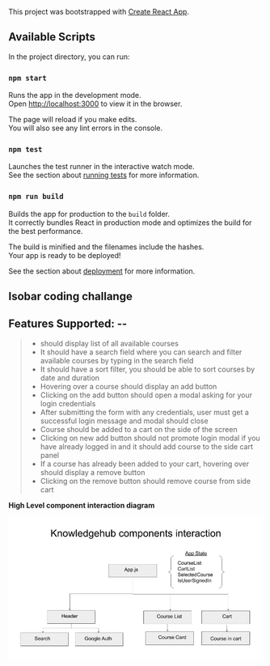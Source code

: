 This project was bootstrapped with [Create React App](https://github.com/facebook/create-react-app).

## Available Scripts

In the project directory, you can run:

### `npm start`

Runs the app in the development mode.<br />
Open [http://localhost:3000](http://localhost:3000) to view it in the browser.

The page will reload if you make edits.<br />
You will also see any lint errors in the console.

### `npm test`

Launches the test runner in the interactive watch mode.<br />
See the section about [running tests](https://facebook.github.io/create-react-app/docs/running-tests) for more information.

### `npm run build`

Builds the app for production to the `build` folder.<br />
It correctly bundles React in production mode and optimizes the build for the best performance.

The build is minified and the filenames include the hashes.<br />
Your app is ready to be deployed!

See the section about [deployment](https://facebook.github.io/create-react-app/docs/deployment) for more information.

<b> Isobar coding challange </b>
-------------


Features Supported: --
-------------

> - should display list of all available courses
> - It should have a search field where you can search and filter available courses by typing in the search field
> - It should have a sort filter, you should be able to sort courses by date and duration
> - Hovering over a course should display an add button
> - Clicking on the add button should open a modal asking for your login credentials
> - After submitting the form with any credentials, user must get a successful login message and modal should close
> - Course should be added to a cart on the side of the screen
> - Clicking on new add button should not promote login modal if you have already logged in and it should add course to the side cart panel
> - If a course has already been added to your cart, hovering over should display a remove button
> - Clicking on the remove button should remove course from side cart


<b>High Level component interaction diagram </b>


![Interaction flow](https://github.com/niccs/knowledgehub/blob/master/design-approach/react_component_diagram.jpg)
